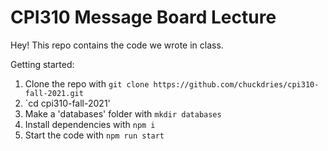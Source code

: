 # CPI310 Message Board Lecture

Hey! This repo contains the code we wrote in class.

Getting started:
1. Clone the repo with `git clone https://github.com/chuckdries/cpi310-fall-2021.git`
2. `cd cpi310-fall-2021'
3. Make a 'databases' folder with `mkdir databases`
4. Install dependencies with `npm i`
5. Start the code with `npm run start`
